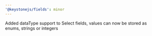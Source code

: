 ```yaml
---
'@keystonejs/fields': minor
---
```


Added dataType support to Select fields, values can now be stored as enums, strings or integers
